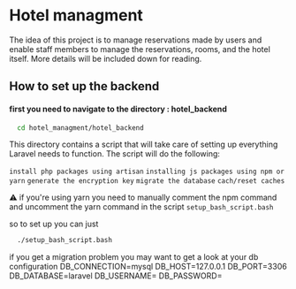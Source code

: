 # Hotel managment

The idea of this project is to manage reservations made by users and enable staff members to manage the reservations, rooms, and the hotel itself. More details will be included down for reading.


## How to set up the backend 
#### first you need to navigate to the directory : hotel_backend
```bash
  cd hotel_managment/hotel_backend
```
This directory contains a script that will take care of setting up everything Laravel needs to function.
The script will do the following:

`install php packages using artisan`
`installing js packages using npm or yarn`
`generate the encryption key`
`migrate the database`
`cach/reset caches`

⚠ if you're using yarn you need to manually comment the npm command and uncomment the yarn command in the script
`setup_bash_script.bash`

so to set up you can just
```bash
  ./setup_bash_script.bash
```
if you get a migration problem you may want to get a look at your db configuration
DB_CONNECTION=mysql
DB_HOST=127.0.0.1
DB_PORT=3306
DB_DATABASE=laravel
DB_USERNAME=<some username>
DB_PASSWORD=<some password>
